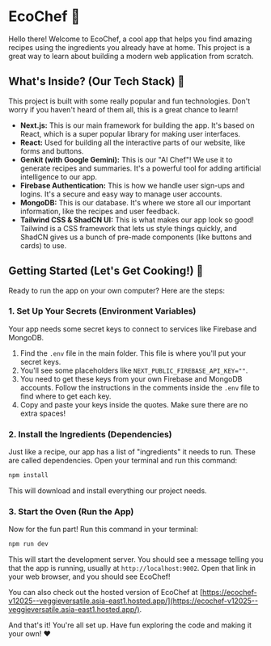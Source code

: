 # EcoChef 🌿

Hello there! Welcome to EcoChef, a cool app that helps you find amazing recipes using the ingredients you already have at home. This project is a great way to learn about building a modern web application from scratch.

## What's Inside? (Our Tech Stack) 🥞

This project is built with some really popular and fun technologies. Don't worry if you haven't heard of them all, this is a great chance to learn!

*   **Next.js:** This is our main framework for building the app. It's based on React, which is a super popular library for making user interfaces.
*   **React:** Used for building all the interactive parts of our website, like forms and buttons.
*   **Genkit (with Google Gemini):** This is our "AI Chef"! We use it to generate recipes and summaries. It's a powerful tool for adding artificial intelligence to our app.
*   **Firebase Authentication:** This is how we handle user sign-ups and logins. It's a secure and easy way to manage user accounts.
*   **MongoDB:** This is our database. It's where we store all our important information, like the recipes and user feedback.
*   **Tailwind CSS & ShadCN UI:** This is what makes our app look so good! Tailwind is a CSS framework that lets us style things quickly, and ShadCN gives us a bunch of pre-made components (like buttons and cards) to use.

## Getting Started (Let's Get Cooking!) 🚀

Ready to run the app on your own computer? Here are the steps:

### 1. Set Up Your Secrets (Environment Variables)

Your app needs some secret keys to connect to services like Firebase and MongoDB.

1.  Find the `.env` file in the main folder. This file is where you'll put your secret keys.
2.  You'll see some placeholders like `NEXT_PUBLIC_FIREBASE_API_KEY=""`.
3.  You need to get these keys from your own Firebase and MongoDB accounts. Follow the instructions in the comments inside the `.env` file to find where to get each key.
4.  Copy and paste your keys inside the quotes. Make sure there are no extra spaces!

### 2. Install the Ingredients (Dependencies)

Just like a recipe, our app has a list of "ingredients" it needs to run. These are called dependencies. Open your terminal and run this command:

```bash
npm install
```

This will download and install everything our project needs.

### 3. Start the Oven (Run the App)

Now for the fun part! Run this command in your terminal:

```bash
npm run dev
```

This will start the development server. You should see a message telling you that the app is running, usually at `http://localhost:9002`. Open that link in your web browser, and you should see EcoChef!

You can also check out the hosted version of EcoChef at [https://ecochef-v12025--veggieversatile.asia-east1.hosted.app/](https://ecochef-v12025--veggieversatile.asia-east1.hosted.app/).


And that's it! You're all set up. Have fun exploring the code and making it your own! ❤️
